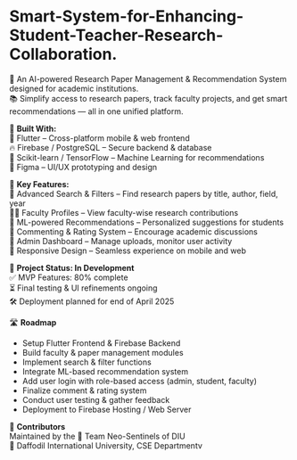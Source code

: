 # Smart-System-for-Enhancing-Student-Teacher-Research-Collaboration.

🚀 An AI-powered Research Paper Management & Recommendation System designed for academic institutions.  
📚 Simplify access to research papers, track faculty projects, and get smart recommendations — all in one unified platform.  

🔧 **Built With:**  
💙 Flutter – Cross-platform mobile & web frontend  
🔥 Firebase / PostgreSQL – Secure backend & database  
🧠 Scikit-learn / TensorFlow – Machine Learning for recommendations  
🎨 Figma – UI/UX prototyping and design  

🧩 **Key Features:**  
🔎 Advanced Search & Filters – Find research papers by title, author, field, year  
👨‍🏫 Faculty Profiles – View faculty-wise research contributions  
🤖 ML-powered Recommendations – Personalized suggestions for students  
💬 Commenting & Rating System – Encourage academic discussions  
🧾 Admin Dashboard – Manage uploads, monitor user activity  
📱 Responsive Design – Seamless experience on mobile and web  

🚧 **Project Status: In Development**  
✅ MVP Features: 80% complete  
⏳ Final testing & UI refinements ongoing  
🛠️ Deployment planned for end of April 2025  

🛣️ **Roadmap**  
- Setup Flutter Frontend & Firebase Backend  
- Build faculty & paper management modules  
- Implement search & filter functions  
- Integrate ML-based recommendation system  
- Add user login with role-based access (admin, student, faculty)  
- Finalize comment & rating system  
- Conduct user testing & gather feedback  
- Deployment to Firebase Hosting / Web Server  

🤝 **Contributors**  
Maintained by the 🧠 Team Neo-Sentinels of DIU  
📍 Daffodil International University, CSE Departmentv
